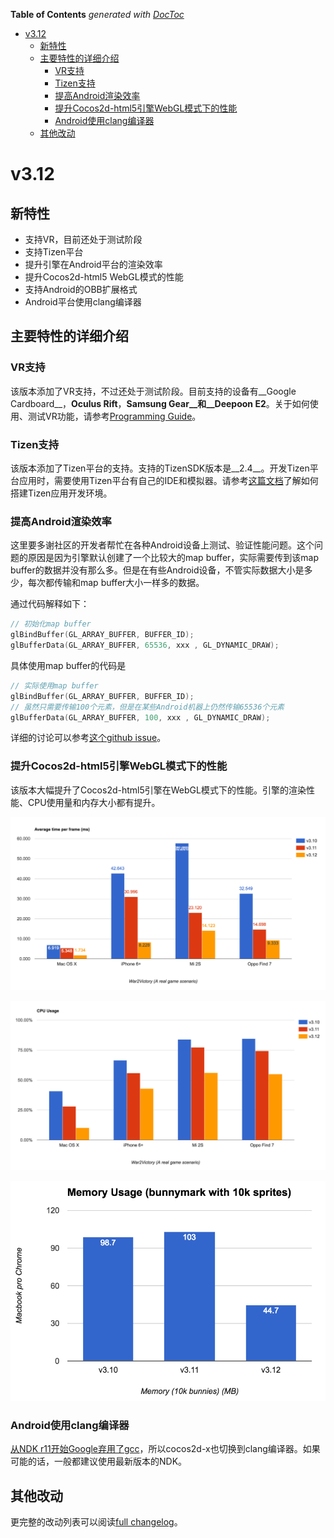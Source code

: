 <!-- START doctoc generated TOC please keep comment here to allow auto update -->
<!-- DON'T EDIT THIS SECTION, INSTEAD RE-RUN doctoc TO UPDATE -->
**Table of Contents**  *generated with [DocToc](https://github.com/thlorenz/doctoc)*

- [v3.12](#v312)
  - [新特性](#%E6%96%B0%E7%89%B9%E6%80%A7)
  - [主要特性的详细介绍](#%E4%B8%BB%E8%A6%81%E7%89%B9%E6%80%A7%E7%9A%84%E8%AF%A6%E7%BB%86%E4%BB%8B%E7%BB%8D)
    - [VR支持](#vr%E6%94%AF%E6%8C%81)
    - [Tizen支持](#tizen%E6%94%AF%E6%8C%81)
    - [提高Android渲染效率](#%E6%8F%90%E9%AB%98android%E6%B8%B2%E6%9F%93%E6%95%88%E7%8E%87)
    - [提升Cocos2d-html5引擎WebGL模式下的性能](#%E6%8F%90%E5%8D%87cocos2d-html5%E5%BC%95%E6%93%8Ewebgl%E6%A8%A1%E5%BC%8F%E4%B8%8B%E7%9A%84%E6%80%A7%E8%83%BD)
    - [Android使用clang编译器](#android%E4%BD%BF%E7%94%A8clang%E7%BC%96%E8%AF%91%E5%99%A8)
  - [其他改动](#%E5%85%B6%E4%BB%96%E6%94%B9%E5%8A%A8)

<!-- END doctoc generated TOC please keep comment here to allow auto update -->

# v3.12

## 新特性

* 支持VR，目前还处于测试阶段
* 支持Tizen平台
* 提升引擎在Android平台的渲染效率
* 提升Cocos2d-html5 WebGL模式的性能
* 支持Android的OBB扩展格式
* Android平台使用clang编译器

## 主要特性的详细介绍

### VR支持

该版本添加了VR支持，不过还处于测试阶段。目前支持的设备有__Google Cardboard__，__Oculus Rift__，__Samsung Gear__和__Deepoon E2__。关于如何使用、测试VR功能，请参考[Programming Guide](http://cocos2d-x.org/docs/static-pages/programmers-guide.html)。

### Tizen支持

该版本添加了Tizen平台的支持。支持的TizenSDK版本是__2.4__。开发Tizen平台应用时，需要使用Tizen平台有自己的IDE和模拟器。请参考[这篇文档](http://cocos2d-x.org/docs/installation/Tizen/)了解如何搭建Tizen应用开发环境。

### 提高Android渲染效率

这里要多谢社区的开发者帮忙在各种Android设备上测试、验证性能问题。这个问题的原因是因为引擎默认创建了一个比较大的map buffer，实际需要传到该map buffer的数据并没有那么多。但是在有些Android设备，不管实际数据大小是多少，每次都传输和map buffer大小一样多的数据。

通过代码解释如下：

```c++
// 初始化map buffer
glBindBuffer(GL_ARRAY_BUFFER, BUFFER_ID);
glBufferData(GL_ARRAY_BUFFER, 65536, xxx , GL_DYNAMIC_DRAW);
```

具体使用map buffer的代码是

```c++
// 实际使用map buffer
glBindBuffer(GL_ARRAY_BUFFER, BUFFER_ID);
// 虽然只需要传输100个元素，但是在某些Android机器上仍然传输65536个元素
glBufferData(GL_ARRAY_BUFFER, 100, xxx , GL_DYNAMIC_DRAW);
```

详细的讨论可以参考[这个github issue](https://github.com/cocos2d/cocos2d-x/issues/15652)。

### 提升Cocos2d-html5引擎WebGL模式下的性能

该版本大幅提升了Cocos2d-html5引擎在WebGL模式下的性能。引擎的渲染性能、CPU使用量和内存大小都有提升。

![rendering peformance](https://raw.githubusercontent.com/minggo/Pictures/master/web-performance-improve/adverage-time-per-frame.png)

![cpu-usage](https://raw.githubusercontent.com/minggo/Pictures/master/web-performance-improve/cpu-usage.png)

![memory-usage](https://raw.githubusercontent.com/minggo/Pictures/master/web-performance-improve/memory-usage.png)

### Android使用clang编译器

[从NDK r11开始Google弃用了gcc](https://developer.android.com/ndk/downloads/revision_history.html)，所以cocos2d-x也切换到clang编译器。如果可能的话，一般都建议使用最新版本的NDK。

## 其他改动
更完整的改动列表可以阅读[full changelog](https://github.com/cocos2d/cocos2d-x/blob/v3/CHANGELOG)。
